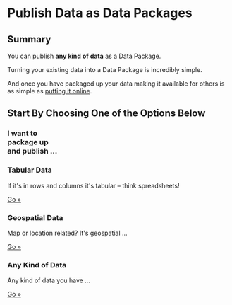 # Publish Data as Data Packages

## Summary

You can publish **any kind of data** as a Data Package.

Turning your existing data into a Data Package is incredibly simple.

And once you have packaged up your data making it available for others is as
simple as [putting it online][online].

[online]: /doc/publish-online

## Start By Choosing One of the Options Below

<div class="row">
  <div class="span2">
    <h3>
      I want to
      <br />
      package up
      <br />
      and publish &hellip;
    </h3>
  </div>
  <div class="span4">
    <div class="well">
      <h3>
        Tabular Data
      </h3>
      <p>If it's in rows and columns it's tabular &ndash; think spreadsheets!</p>
      <a href="/doc/publish-tabular" class="btn btn-large">
        Go &raquo;
      </a>
    </div>
    <div class="well">
      <h3>
        Geospatial Data
      </h3>
      <p>Map or location related? It's geospatial &hellip;</p>
      <a href="/doc/publish-geo" class="btn btn-large">
        Go &raquo;
      </a>
    </div>
    <div class="well">
      <h3>
        Any Kind of Data
      </h3>
      <p>Any kind of data you have &hellip;</p>
      <a href="/doc/publish-any" class="btn btn-large">
        Go &raquo;
      </a>
    </div>
  </div>
</div>

